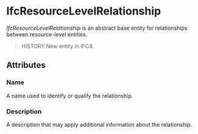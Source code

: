 # IfcResourceLevelRelationship

_IfcResourceLevelRelationship_ is an abstract base entity for relationships between resource-level entities.

> HISTORY  New entity in IFC4.

## Attributes

### Name
A name used to identify or qualify the relationship.

### Description
A description that may apply additional information about the relationship.
